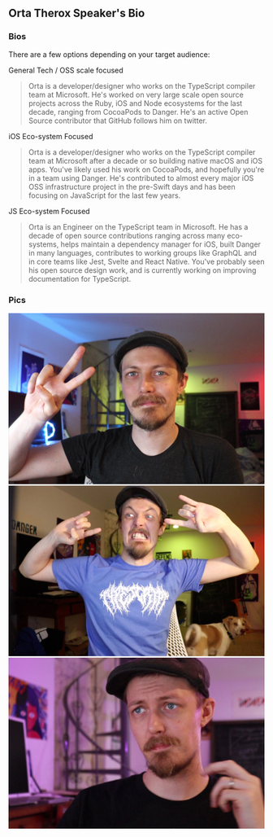## Orta Therox Speaker's Bio

### Bios

There are a few options depending on your target audience:

General Tech / OSS scale focused

> Orta is a developer/designer who works on the TypeScript compiler team at Microsoft. He's worked on very large scale open source projects across the Ruby, iOS and Node ecosystems for the last decade, ranging from CocoaPods to Danger. He's an active Open Source contributor that GitHub follows him on twitter.

iOS Eco-system Focused

> Orta is a developer/designer who works on the TypeScript compiler team at Microsoft after a decade or so building native macOS and iOS apps. You've likely used his work on CocoaPods, and hopefully you're in a team using Danger. He's contributed to almost every major iOS OSS infrastructure project in the pre-Swift days and has been focusing on JavaScript for the last few years.

JS Eco-system Focused

> Orta is an Engineer on the TypeScript team in Microsoft. He has a decade of open source contributions ranging across many eco-systems, helps maintain a dependency manager for iOS, built Danger in many languages, contributes to working groups like GraphQL and in core teams like Jest, Svelte and React Native. You've probably seen his open source design work, and is currently working on improving documentation for TypeScript.

### Pics

<img src="./photo1.jpg">
<img src="./photo2.jpg">
<img src="./photo3.jpg">

